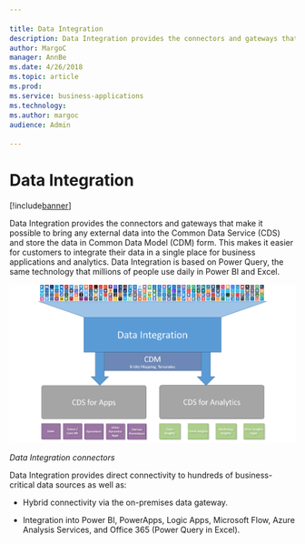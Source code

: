 ```yaml
---

title: Data Integration
description: Data Integration provides the connectors and gateways that make it possible to bring any external data into the Common Data Service (CDS) and store the data in Common Data Model (CDM) form.
author: MargoC
manager: AnnBe
ms.date: 4/26/2018
ms.topic: article
ms.prod: 
ms.service: business-applications
ms.technology: 
ms.author: margoc
audience: Admin

---
```

#  Data Integration




[!include[banner](../../includes/banner.md)]

Data Integration provides the connectors and gateways that make it possible to
bring any external data into the Common Data Service (CDS) and store the data in
Common Data Model (CDM) form. This makes it easier for customers to integrate
their data in a single place for business applications and analytics. Data
Integration is based on Power Query, the same technology that millions of people
use daily in Power BI and Excel.

![Diagram showing the relationship between data connectors, CDS for Apps, and CDS for Analytics](media/index-1.png "Diagram showing the relationship between data connectors, CDS for Apps, and CDS for Analytics")
<!-- picture -->


*Data Integration connectors*

Data Integration provides direct connectivity to hundreds of business-critical
data sources as well as:

-   Hybrid connectivity via the on-premises data gateway.

-   Integration into Power BI, PowerApps, Logic Apps, Microsoft Flow, Azure
    Analysis Services, and Office 365 (Power Query in Excel).
